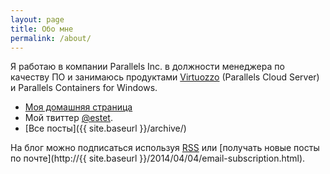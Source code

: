 ```yaml
---
layout: page
title: Обо мне
permalink: /about/
---
```


Я работаю в компании Parallels Inc. в должности менеджера по качеству ПО
и занимаюсь продуктами [Virtuozzo](http://sp.parallels.com/products/pcs/) (Parallels Cloud Server)
и Parallels Containers for Windows.

- [Моя домашняя страница](https://bronevichok.ru/)
- Мой твиттер [@estet](https://twitter.com/estet).
- [Все посты]({{ site.baseurl }}/archive/)

На блог можно подписаться используя [RSS](http://feeds.feedburner.com/bronevichok)
или [получать новые посты по почте](http://{{ site.baseurl }}/2014/04/04/email-subscription.html).
